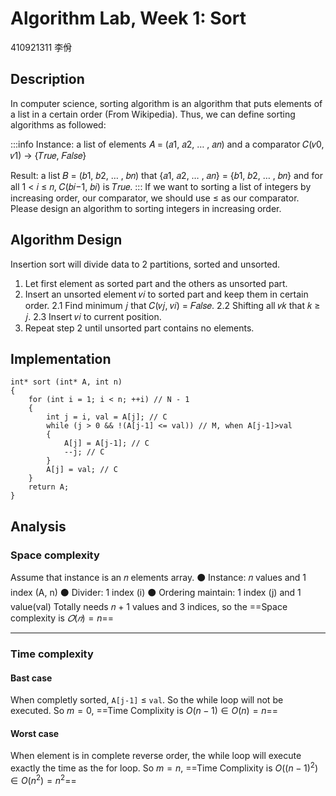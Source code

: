 # Algorithm Lab, Week 1: Sort
410921311 李佾

## Description
In computer science, sorting algorithm is an algorithm that puts elements of a list in a certain
order (From Wikipedia). Thus, we can define sorting algorithms as followed:

:::info
Instance: a list of elements 𝐴 = (𝑎1, 𝑎2, … , 𝑎𝑛) and a comparator 𝐶(𝑣0, 𝑣1) → {𝑇𝑟𝑢𝑒, 𝐹𝑎𝑙𝑠𝑒}

Result: a list 𝐵 = (𝑏1, 𝑏2, … , 𝑏𝑛) that {𝑎1, 𝑎2, … , 𝑎𝑛} = {𝑏1, 𝑏2, … , 𝑏𝑛} and for all 1 < 𝑖 ≤ 𝑛, 𝐶(𝑏𝑖−1, 𝑏𝑖) is 𝑇𝑟𝑢𝑒.
:::
If we want to sorting a list of integers by increasing order, our comparator, we should use ≤
as our comparator. Please design an algorithm to sorting integers in increasing order. 


## Algorithm Design

Insertion sort will divide data to 2 partitions, sorted and unsorted.
1. Let first element as sorted part and the others as unsorted part.
2. Insert an unsorted element 𝑣𝑖 to sorted part and keep them in certain order.
    2.1 Find minimum 𝑗 that 𝐶(𝑣𝑗, 𝑣𝑖) = 𝐹𝑎𝑙𝑠𝑒.
    2.2 Shifting all 𝑣𝑘 that 𝑘 ≥ 𝑗.
    2.3 Insert 𝑣𝑖 to current position.
3. Repeat step 2 until unsorted part contains no elements.

## Implementation
```cpp=
int* sort (int* A, int n)
{
    for (int i = 1; i < n; ++i) // N - 1
    {
        int j = i, val = A[j]; // C
        while (j > 0 && !(A[j-1] <= val)) // M, when A[j-1]>val
        {
            A[j] = A[j-1]; // C
            --j; // C
        }
        A[j] = val; // C
    }
    return A;
}
```

## Analysis
### Space complexity
Assume that instance is an 𝑛 elements array.
⚫ Instance: 𝑛 values and 1 index (A, n)
⚫ Divider: 1 index (i)
⚫ Ordering maintain: 1 index (j) and 1 value(val)
Totally needs 𝑛 + 1 values and 3 indices, so the ==Space complexity is $𝑂(𝑛)=n$==

---
### Time complexity
#### Bast case
When completly sorted, ```A[j-1]``` $\le$ ```val```. So the while loop will not be executed.
So $m=0$, ==Time Complixity is $O(n-1) \in O(n) = n$==
#### Worst case
When element is in complete reverse order, the while loop will execute exactly the time as the for loop.
So $m=n$, ==Time Complixity is $O((n-1)^2) \in O(n^2) = n^2$==
